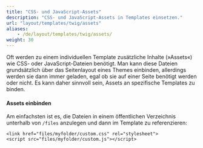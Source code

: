 ```yaml
---
title: "CSS- und JavaScript-Assets"
description: "CSS- und JavaScript-Assets in Templates einsetzen."
url: "layout/templates/twig/assets"
aliases:
    - /de/layout/templates/twig/assets/
weight: 30
---
```



Oft werden zu einem individuellen Template zusätzliche Inhalte (»Assets«) wie CSS- oder JavaScript-Dateien benötigt.
Man kann diese Dateien grundsätzlich über das Seitenlayout eines Themes einbinden, allerdings werden sie dann immer
geladen, egal ob sie auf einer Seite benötigt werden oder nicht. Es kann daher sinnvoll sein, Assets an spezifische
Templates zu binden.


#### Assets einbinden

Am einfachsten ist es, die Dateien in einem öffentlichen Verzeichnis unterhalb von `/files` anzulegen und dann im
Template zu referenzieren:

```twig
<link href="files/myfolder/custom.css" rel="stylesheet">
<script src="files/myfolder/custom.js"></script>
```